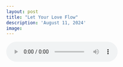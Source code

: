 ```yaml
---
layout: post
title: "Let Your Love Flow"
description: 'August 11, 2024'
image:
---
```


<audio controls>
  <source src="assets/audio/fbc_2024-08-11_sermon.mp3" type="audio/mp3">
Your browser does not support the audio element.
</audio>
